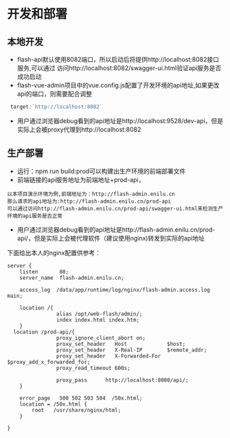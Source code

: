 # 开发和部署

## 本地开发
- flash-api默认使用8082端口，所以启动后将提供http://localhost:8082接口服务,可以通过 访问http://localhost:8082/swagger-ui.html验证api服务是否成功启动
- flash-vue-admin项目中的vue.config.js配置了开发环境的api地址,如果更改api的端口，则需要配合调整
```javascript
 target:`http://localhost:8082`
```
- 用户通过浏览器debug看到的api地址是http://localhost:9528/dev-api，但是实际上会被proxy代理到http://localhost:8082

## 生产部署

- 运行：npm run build:prod可以构建出生产环境的前端部署文件
- 前端链接的api服务地址为前端地址+prod-api，
```
以本项目演示环境为例,前端地址为：http://flash-admin.enilu.cn
那么请求的api地址为:http://flash-admin.enilu.cn/prod-api
可以通过访问http://flash-admin.enilu.cn/prod-api/swagger-ui.html来检测生产环境的api服务是否正常
```

- 用户通过浏览器debug看到的api地址是http://flash-admin.enilu.cn/prod-api/，但是实际上会被代理软件（建议使用nginx)转发到实际的api地址


下面给出本人的nginx配置供参考：
```
server {
    listen       80;
    server_name  flash-admin.enilu.cn;

    access_log  /data/app/runtime/log/nginx/flash-admin.access.log  main;
    
    location /{
                alias /opt/web-flash/admin/;
                index index.html index.htm;
    }
  location /prod-api/{
                proxy_ignore_client_abort on;
                proxy_set_header   Host             $host;
                proxy_set_header   X-Real-IP        $remote_addr;
                proxy_set_header   X-Forwarded-For $proxy_add_x_forwarded_for;
                proxy_read_timeout 600s;

                proxy_pass      http://localhost:8080/api/;
    }

    error_page   500 502 503 504  /50x.html;
    location = /50x.html {
        root   /usr/share/nginx/html;
    }

}

```
